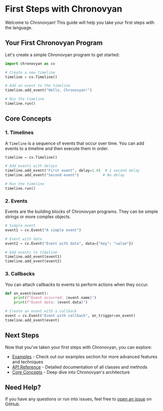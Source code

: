 # First Steps with Chronovyan

Welcome to Chronovyan! This guide will help you take your first steps with the language.

## Your First Chronovyan Program

Let's create a simple Chronovyan program to get started:

```python
import chronovyan as cv

# Create a new timeline
timeline = cv.Timeline()

# Add an event to the timeline
timeline.add_event("Hello, Chronovyan!")

# Run the timeline
timeline.run()
```

## Core Concepts

### 1. Timelines

A `Timeline` is a sequence of events that occur over time. You can add events to a timeline and then execute them in order.

```python
timeline = cv.Timeline()

# Add events with delays
timeline.add_event("First event", delay=1.0)  # 1 second delay
timeline.add_event("Second event")           # No delay

# Run the timeline
timeline.run()
```

### 2. Events

Events are the building blocks of Chronovyan programs. They can be simple strings or more complex objects.

```python
# Simple event
event1 = cv.Event("A simple event")

# Event with data
event2 = cv.Event("Event with data", data={"key": "value"})

# Add events to timeline
timeline.add_event(event1)
timeline.add_event(event2)
```

### 3. Callbacks

You can attach callbacks to events to perform actions when they occur.

```python
def on_event(event):
    print(f"Event occurred: {event.name}")
    print(f"Event data: {event.data}")

# Create an event with a callback
event = cv.Event("Event with callback", on_trigger=on_event)
timeline.add_event(event)
```

## Next Steps

Now that you've taken your first steps with Chronovyan, you can explore:

- [Examples](../examples/index.md) - Check out our examples section for more advanced features and techniques
- [API Reference](../reference/index.md) - Detailed documentation of all classes and methods
- [Core Concepts](../concepts/index.md) - Deep dive into Chronovyan's architecture

## Need Help?

If you have any questions or run into issues, feel free to [open an issue](https://github.com/Chronovyan/Chronovyan.github.io/issues) on GitHub.
